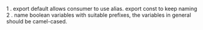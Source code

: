 1 . export default allows consumer to use alias. export const to keep naming
2 . name boolean variables with suitable prefixes, the variables in general should be camel-cased.
